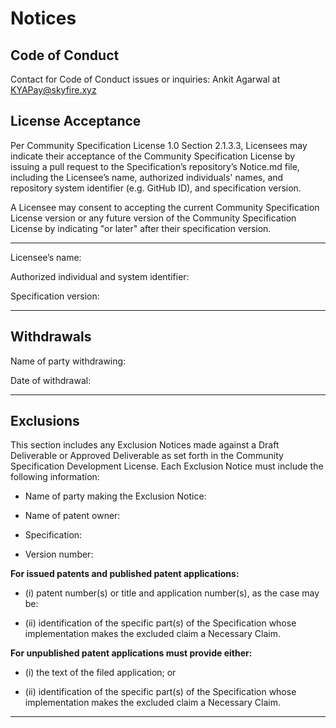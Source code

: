 # Notices

## Code of Conduct

Contact for Code of Conduct issues or inquiries:  Ankit Agarwal at KYAPay@skyfire.xyz

## License Acceptance

Per Community Specification License 1.0 Section 2.1.3.3, Licensees may indicate
their acceptance of the Community Specification License by issuing a pull request
to the Specification’s repository’s Notice.md file, including the Licensee’s name,
authorized individuals' names, and repository system identifier (e.g. GitHub ID),
and specification version.

A Licensee may consent to accepting the current Community Specification License
version or any future version of the Community Specification License by indicating
"or later" after their specification version.

---------------------------------------------------------------------------------

Licensee’s name:

Authorized individual and system identifier:

Specification version:

---------------------------------------------------------------------------------

## Withdrawals

Name of party withdrawing:

Date of withdrawal:

---------------------------------------------------------------------------------

## Exclusions

This section includes any Exclusion Notices made against a Draft Deliverable or
Approved Deliverable as set forth in the Community Specification Development
License. Each Exclusion Notice must include the following information:

-	Name of party making the Exclusion Notice:

-	Name of patent owner:

-	Specification:

-	Version number:

**For issued patents and published patent applications:**

- (i)	patent number(s) or title and application number(s), as the case may be:

- (ii)	identification of the specific part(s) of the Specification whose 
  implementation makes the excluded claim a Necessary Claim.

**For unpublished patent applications must provide either:**

- (i) the text of the filed application; or
    
- (ii) identification of the specific part(s) of the Specification whose
  implementation makes the excluded claim a Necessary Claim.

-----------------------------------------------------------------------------------------

